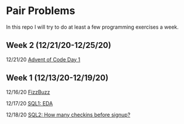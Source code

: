 # Pair Problems

In this repo I will try to do at least a few programming exercises a week.


## Week 2 (12/21/20-12/25/20)

12/21/20 [Advent of Code Day 1](https://github.com/Neda-Sal/pair_problems/blob/main/advent_of_code_day1.ipynb)


## Week 1 (12/13/20-12/19/20)

12/16/20 [FizzBuzz](https://github.com/Neda-Sal/pair_problems/blob/main/FizzBuzz.ipynb)

12/17/20 [SQL1: EDA](https://github.com/Neda-Sal/pair_problems/blob/main/Mode_SQL1.sql)

12/18/20 [SQL2: How many checkins before signup?](https://github.com/Neda-Sal/pair_problems/blob/main/Mode_SQL2.sql)
